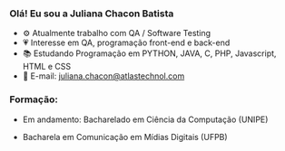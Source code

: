### Olá! Eu sou a Juliana Chacon Batista

- ⚙️ Atualmente trabalho com QA / Software Testing
- 💗 Interesse em  QA, programação front-end e back-end
- 📚 Estudando Programação em PYTHON, JAVA, C, PHP, Javascript, HTML e CSS
- 💬 E-mail: juliana.chacon@atlastechnol.com

<div>
  
### Formação:
- Em andamento: Bacharelado em Ciência da Computação (UNIPE)
- Bacharela em Comunicação em Mídias Digitais (UFPB) 
  
  <div>
